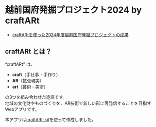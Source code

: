 
# 越前国府発掘プロジェクト2024 by craftARt

- [craftARtを使った2024年度越前国府発掘プロジェクトの成果](https://echizencity.github.io/echizenkokufu2024AR)  

## craftARt とは？

“craftARt” は、

- **craft**（手仕事・手作り）
- **AR**（拡張現実）
- **art**（芸術・美術）

の3つを組み合わせた造語です。  
地域の文化財やものづくりを、AR技術で新しい形に再発信することを目指すWebアプリです。  

本アプリは[craftARt-kit](https://github.com/echizencity/craftARt-kit)を使って作成しました。
